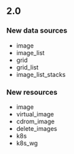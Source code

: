 ## 2.0

### New data sources
- image
- image\_list
- grid
- grid\_list
- image\_list\_stacks

### New resources
- image
- virtual\_image
- cdrom\_image
- delete\_images
- k8s
- k8s\_wg
